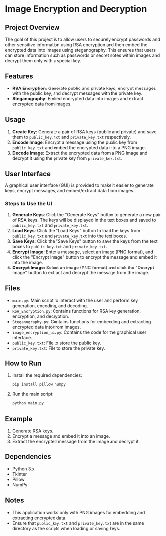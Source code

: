 # Image Encryption and Decryption

## Project Overview

The goal of this project is to allow users to securely encrypt passwords and other sensitive information using RSA encryption and then embed the encrypted data into images using steganography. This ensures that users can store information such as passwords or secret notes within images and decrypt them only with a special key.

## Features

- **RSA Encryption**: Generate public and private keys, encrypt messages with the public key, and decrypt messages with the private key.
- **Steganography**: Embed encrypted data into images and extract encrypted data from images.

## Usage

1. **Create Key**: Generate a pair of RSA keys (public and private) and save them to `public_key.txt` and `private_key.txt` respectively.
2. **Encode Image**: Encrypt a message using the public key from `public_key.txt` and embed the encrypted data into a PNG image.
3. **Decode Image**: Extract the encrypted data from a PNG image and decrypt it using the private key from `private_key.txt`.

## User Interface

A graphical user interface (GUI) is provided to make it easier to generate keys, encrypt messages, and embed/extract data from images.

### Steps to Use the UI

1. **Generate Keys**: Click the "Generate Keys" button to generate a new pair of RSA keys. The keys will be displayed in the text boxes and saved to `public_key.txt` and `private_key.txt`.
2. **Load Keys**: Click the "Load Keys" button to load the keys from `public_key.txt` and `private_key.txt` into the text boxes.
3. **Save Keys**: Click the "Save Keys" button to save the keys from the text boxes to `public_key.txt` and `private_key.txt`.
4. **Encrypt Image**: Enter a message, select an image (PNG format), and click the "Encrypt Image" button to encrypt the message and embed it into the image.
5. **Decrypt Image**: Select an image (PNG format) and click the "Decrypt Image" button to extract and decrypt the message from the image.

## Files

- `main.py`: Main script to interact with the user and perform key generation, encoding, and decoding.
- `RSA_Encryption.py`: Contains functions for RSA key generation, encryption, and decryption.
- `Steganography.py`: Contains functions for embedding and extracting encrypted data into/from images.
- `image_encryption_ui.py`: Contains the code for the graphical user interface.
- `public_key.txt`: File to store the public key.
- `private_key.txt`: File to store the private key.

## How to Run

1. Install the required dependencies:

   ```sh
   pip install pillow numpy
   ```

2. Run the main script:
   ```sh
   python main.py
   ```

## Example

1. Generate RSA keys.
2. Encrypt a message and embed it into an image.
3. Extract the encrypted message from the image and decrypt it.

## Dependencies

- Python 3.x
- Tkinter
- Pillow
- NumPy

## Notes

- This application works only with PNG images for embedding and extracting encrypted data.
- Ensure that `public_key.txt` and `private_key.txt` are in the same directory as the scripts when loading or saving keys.
